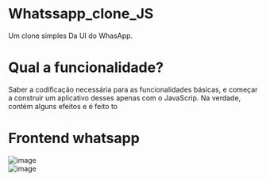 # Whatssapp_clone_JS
Um clone simples Da UI do WhasApp.

# Qual a funcionalidade?
Saber a codificação necessária para as funcionalidades básicas, e começar a construir um aplicativo desses apenas com o JavaScrip.
Na verdade, contém alguns efeitos e é feito to


# Frontend whatsapp
![image](https://user-images.githubusercontent.com/32625973/163736676-b64e6967-9af1-4bef-b2bc-b12ba74d3636.png)
<br/>
![image](https://user-images.githubusercontent.com/32625973/163736692-36f2a6b7-b414-4aa7-a337-ac627d807b27.png)
